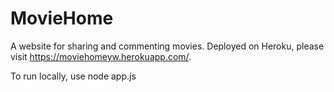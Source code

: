 # MovieHome

A website for sharing and commenting movies. Deployed on Heroku, please visit https://moviehomeyw.herokuapp.com/.

To run locally, use node app.js
